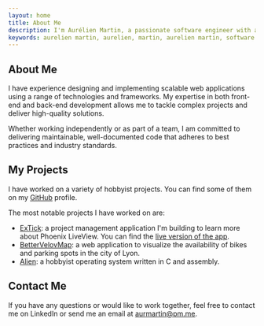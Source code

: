 ```yaml
---
layout: home
title: About Me
description: I'm Aurélien Martin, a passionate software engineer with a focus on fullstack web development.
keywords: aurelien martin, aurelien, martin, aurelien martin, software engineer, software developer, fullstack developer, fullstack web developer, web developer, web engineer, react developer, react engineer, nodejs developer, nodejs engineer, javascript developer, javascript engineer, typescript developer, typescript engineer, postgresql developer, postgresql engineer, reactjs developer, reactjs engineer, nodejs developer, nodejs engineer, javascript developer, javascript engineer, typescript developer, typescript engineer, postgresql developer, postgresql engineer
---
```


## About Me

I have experience designing and implementing scalable web applications using a range of technologies and frameworks. My expertise in both front-end and back-end development allows me to tackle complex projects and deliver high-quality solutions.

Whether working independently or as part of a team, I am committed to delivering maintainable, well-documented code that adheres to best practices and industry standards.

## My Projects

I have worked on a variety of hobbyist projects. You can find some of them on my [GitHub](https://github.com/aurmartin) profile.

The most notable projects I have worked on are:
- [ExTick](https://github.com/aurmartin/extick): a project management application I'm building to learn more about Phoenix LiveView. You can find the [live version of the app](https://extick.aurmartin.fr/).
- [BetterVelovMap](https://github.com/aurmartin/bettervelov): a web application to visualize the availability of bikes and parking spots in the city of Lyon.
- [Alien](https://github.com/aurmartin/Alien): a hobbyist operating system written in C and assembly.

## Contact Me

If you have any questions or would like to work together, feel free to contact me on LinkedIn or send me an email at [aurmartin@pm.me](mailto:aurmartin@pm.me).
